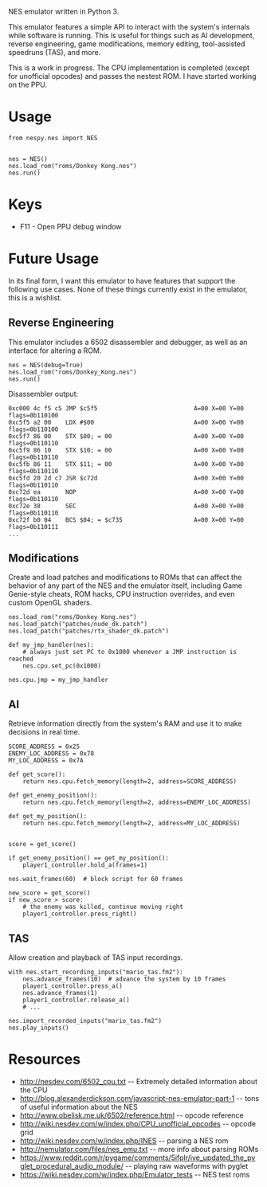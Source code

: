 NES emulator written in Python 3.

This emulator features a simple API to interact with the system's internals while software
is running. This is useful for things such as AI development, reverse engineering, 
game modifications, memory editing, tool-assisted speedruns (TAS), and more.

This is a work in progress. The CPU implementation is completed (except for unofficial opcodes)
and passes the nestest ROM. I have started working on the PPU.

Usage
=====

```
from nespy.nes import NES


nes = NES()
nes.load_rom("roms/Donkey Kong.nes")
nes.run()
```

Keys
====

* F11 - Open PPU debug window

Future Usage
============
In its final form, I want this emulator to have features that support the following use cases.
None of these things currently exist in the emulator, this is a wishlist.

Reverse Engineering
-------------------
This emulator includes a 6502 disassembler and debugger, as well as an interface for
altering a ROM.

```
nes = NES(debug=True)
nes.load_rom("roms/Donkey_Kong.nes")
nes.run()
```

Disassembler output:
```
0xc000 4c f5 c5 JMP $c5f5                           A=00 X=00 Y=00 flags=0b110100
0xc5f5 a2 00    LDX #$00                            A=00 X=00 Y=00 flags=0b110100
0xc5f7 86 00    STX $00; = 00                       A=00 X=00 Y=00 flags=0b110110
0xc5f9 86 10    STX $10; = 00                       A=00 X=00 Y=00 flags=0b110110
0xc5fb 86 11    STX $11; = 00                       A=00 X=00 Y=00 flags=0b110110
0xc5fd 20 2d c7 JSR $c72d                           A=00 X=00 Y=00 flags=0b110110
0xc72d ea       NOP                                 A=00 X=00 Y=00 flags=0b110110
0xc72e 38       SEC                                 A=00 X=00 Y=00 flags=0b110110
0xc72f b0 04    BCS $04; = $c735                    A=00 X=00 Y=00 flags=0b110111
...
```

Modifications
-------------
Create and load patches and modifications to ROMs that can affect the behavior of any part
of the NES and the emulator itself, including Game Genie-style cheats, ROM hacks, 
CPU instruction overrides, and even custom OpenGL shaders.

```
nes.load_rom("roms/Donkey Kong.nes")
nes.load_patch("patches/nude_dk.patch")
nes.load_patch("patches/rtx_shader_dk.patch")
```

```
def my_jmp_handler(nes):
    # always just set PC to 0x1000 whenever a JMP instruction is reached
    nes.cpu.set_pc(0x1000)

nes.cpu.jmp = my_jmp_handler
```

AI
--
Retrieve information directly from the system's RAM and use it to make decisions in real time.
```
SCORE_ADDRESS = 0x25
ENEMY_LOC_ADDRESS = 0x78
MY_LOC_ADDRESS = 0x7A

def get_score():
    return nes.cpu.fetch_memory(length=2, address=SCORE_ADDRESS)

def get_enemy_position():
    return nes.cpu.fetch_memory(length=2, address=ENEMY_LOC_ADDRESS)

def get_my_position():
    return nes.cpu.fetch_memory(length=2, address=MY_LOC_ADDRESS)


score = get_score()

if get_enemy_position() == get_my_position():
    player1_controller.hold_a(frames=1)

nes.wait_frames(60)  # block script for 60 frames

new_score = get_score()
if new_score > score:
    # the enemy was killed, continue moving right
    player1_controller.press_right()
```

TAS
---
Allow creation and playback of TAS input recordings.
```
with nes.start_recording_inputs("mario_tas.fm2"):
    nes.advance_frames(10)  # advance the system by 10 frames
    player1_controller.press_a()
    nes.advance_frames(1)
    player1_controller.release_a()
    # ...

nes.import_recorded_inputs("mario_tas.fm2")
nes.play_inputs()
```

Resources
=========

* http://nesdev.com/6502_cpu.txt -- Extremely detailed information about the CPU
* http://blog.alexanderdickson.com/javascript-nes-emulator-part-1 -- tons of useful information about the NES
* http://www.obelisk.me.uk/6502/reference.html -- opcode reference
* http://wiki.nesdev.com/w/index.php/CPU_unofficial_opcodes -- opcode grid
* http://wiki.nesdev.com/w/index.php/INES -- parsing a NES rom
* http://nemulator.com/files/nes_emu.txt -- more info about parsing ROMs
* https://www.reddit.com/r/pygame/comments/5ifplr/ive_updated_the_pyglet_procedural_audio_module/ -- playing raw waveforms with pyglet
* https://wiki.nesdev.com/w/index.php/Emulator_tests -- NES test roms